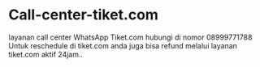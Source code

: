 # Call-center-tiket.com
layanan call center WhatsApp Tiket.com hubungi di nomor 08999771788 Untuk reschedule di tiket.com anda juga bisa refund melalui layanan tiket.com aktif 24jam..
